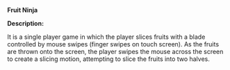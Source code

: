 **Fruit Ninja**

**Description:**

It is a single player game in which the player slices fruits with a blade controlled by mouse swipes (finger swipes on touch screen). As the fruits are thrown
onto the screen, the player swipes the mouse across the screen to create a slicing motion, attempting to slice the fruits into two halves.
